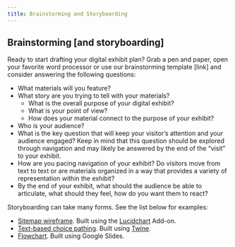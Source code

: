 ```yaml
---
title: Brainstorming and Storyboarding
---
```


## Brainstorming [and storyboarding]

Ready to start drafting your digital exhibit plan? Grab a pen and paper, open your favorite word processor or use our brainstorming template [link] and consider answering the following questions:

- What materials will you feature?
- What story are you trying to tell with your materials?
  - What is the overall purpose of your digital exhibit?
  - What is your point of view?
  - How does your material connect to the purpose of your exhibit?
- Who is your audience?
- What is the key question that will keep your visitor’s attention and your audience engaged? Keep in mind that this question should be explored through navigation and may likely be answered by the end of the “visit” to your exhibit.
- How are you pacing navigation of your exhibit? Do visitors move from text to text or are materials organized in a way that provides a variety of representation within the exhibit?
- By the end of your exhibit, what should the audience be able to articulate, what should they feel, how do you want them to react?

Storyboarding can take many forms. See the list below for examples:

- [Sitemap wireframe](https://docs.google.com/presentation/d/17Ua03WQxpFXyr2jXBIxaS5X8Jl5MiLuyOI0QBVaoTDI/edit?usp=sharing). Built using the [Lucidchart](https://lucid.app/documents) Add-on.
- [Text-based choice pathing](http://libstory.ds.lib.uw.edu/twine.html). Built using [Twine](https://twinery.org/).
- [Flowchart](https://docs.google.com/presentation/d/1Q_2QzbSiF4adwXPNDbPYnxEdxnrGaiSxDcksVFbCrWI/edit?usp=sharing). Built using Google Slides.
